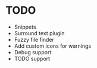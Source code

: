 # TODO

- Snippets
- Surround text plugin
- Fuzzy file finder
- Add custom icons for warnings
- Debug support
- TODO support
